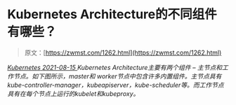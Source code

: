 <!--yml
category: 未分类
date: 0001-01-01 00:00:00
--->

# Kubernetes Architecture的不同组件有哪些？

> 原文：[https://zwmst.com/1262.html](https://zwmst.com/1262.html)

   [ *Kubernetes* ](https://zwmst.com/kubernetes)*[ <time datetime="2021-08-15T10:54:12+08:00"> 2021-08-15 </time> ](https://zwmst.com/1262.html)  Kubernetes Architecture主要有两个组件 – 主节点和工作节点。如下图所示，master和 worker节点中包含许多内置组件。主节点具有kube-controller-manager，kubeapiserver，kube-scheduler等。而工作节点具有在每个节点上运行的kubelet和kubeproxy。*